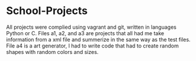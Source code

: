 # School-Projects
All projects were complied using vagrant and git, written in languages Python or C.
Files a1, a2, and a3 are projects that all had me take information from a xml file and summerize in the same way as the test files.
File a4 is a art generator, I had to write code that had to create random shapes with random colors and sizes.
